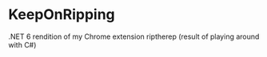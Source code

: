 # KeepOnRipping
.NET 6 rendition of my Chrome extension riptherep (result of playing around with C#)
